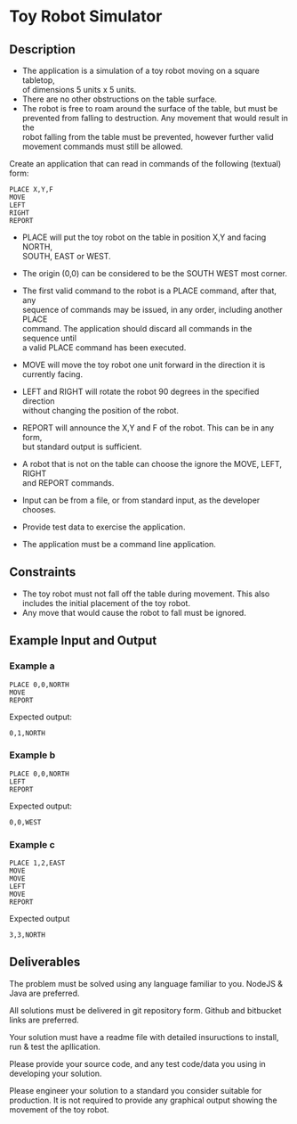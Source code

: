 Toy Robot Simulator
===================

Description
-----------

-   The application is a simulation of a toy robot moving on a square
    tabletop,\
     of dimensions 5 units x 5 units.
-   There are no other obstructions on the table surface.
-   The robot is free to roam around the surface of the table, but must
    be\
     prevented from falling to destruction. Any movement that would
    result in the\
     robot falling from the table must be prevented, however further
    valid\
     movement commands must still be allowed.

Create an application that can read in commands of the following
(textual) form:

    PLACE X,Y,F
    MOVE
    LEFT
    RIGHT
    REPORT

-   PLACE will put the toy robot on the table in position X,Y and facing
    NORTH,\
     SOUTH, EAST or WEST.

-   The origin (0,0) can be considered to be the SOUTH WEST most corner.

-   The first valid command to the robot is a PLACE command, after that,
    any\
     sequence of commands may be issued, in any order, including another
    PLACE\
     command. The application should discard all commands in the
    sequence until\
     a valid PLACE command has been executed.

-   MOVE will move the toy robot one unit forward in the direction it
    is\
     currently facing.

-   LEFT and RIGHT will rotate the robot 90 degrees in the specified
    direction\
     without changing the position of the robot.

-   REPORT will announce the X,Y and F of the robot. This can be in any
    form,\
     but standard output is sufficient.

-   A robot that is not on the table can choose the ignore the MOVE,
    LEFT, RIGHT\
     and REPORT commands.

-   Input can be from a file, or from standard input, as the developer
    chooses.

-   Provide test data to exercise the application.

-   The application must be a command line application.

Constraints
-----------

-   The toy robot must not fall off the table during movement. This
    also\
     includes the initial placement of the toy robot.
-   Any move that would cause the robot to fall must be ignored.

Example Input and Output
------------------------

### Example a

    PLACE 0,0,NORTH
    MOVE
    REPORT

Expected output:

    0,1,NORTH

### Example b

    PLACE 0,0,NORTH
    LEFT
    REPORT

Expected output:

    0,0,WEST

### Example c

    PLACE 1,2,EAST
    MOVE
    MOVE
    LEFT
    MOVE
    REPORT

Expected output

    3,3,NORTH

Deliverables
------------

The problem must be solved using any language familiar to you. NodeJS &
Java are preferred.

All solutions must be delivered in git repository form. Github and
bitbucket links are preferred.

Your solution must have a readme file with detailed insuructions to
install, run & test the apllication.

Please provide your source code, and any test code/data you using in\
 developing your solution.

Please engineer your solution to a standard you consider suitable for\
 production. It is not required to provide any graphical output showing
the\
 movement of the toy robot.
